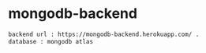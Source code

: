 # mongodb-backend

```bash
backend url : https://mongodb-backend.herokuapp.com/ .
database : mongodb atlas
```
